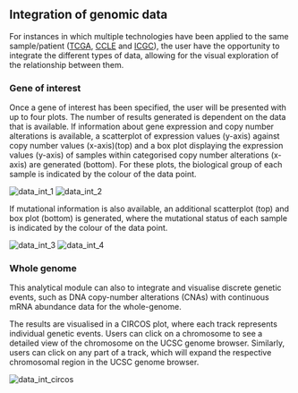## Integration of genomic data

For instances in which multiple technologies have been applied to the same sample/patient ([TCGA](https://cancergenome.nih.gov/), [CCLE](https://portals.broadinstitute.org/ccle/home) and [ICGC]()), the user have the opportunity to integrate the different types of data, allowing for the visual exploration of the relationship between them.

### Gene of interest

Once a gene of interest has been specified, the user will be presented with up to four plots. The number of results generated is dependent on the data that is available. If information about gene expression and copy number alterations is available, a scatterplot of expression values (y-axis) against copy number values (x-axis)(top) and a box plot displaying the expression values (y-axis) of samples within categorised copy number alterations (x-axis) are generated (bottom). For these plots, the biological group of each sample is indicated by the colour of the data point.

![data_int_1](https://github.com/wynstep/PED_Analytics_UG/blob/master/img/data_int_1.png)
![data_int_2](https://github.com/wynstep/PED_Analytics_UG/blob/master/img/data_int_2.png)

If mutational information is also available, an additional scatterplot (top) and box plot (bottom) is generated, where the mutational status of each sample is indicated by the colour of the data point.

![data_int_3](https://github.com/wynstep/PED_Analytics_UG/blob/master/img/data_int_3.png)
![data_int_4](https://github.com/wynstep/PED_Analytics_UG/blob/master/img/data_int_4.png)

### Whole genome

This analytical module can also to integrate and visualise discrete genetic events, such as DNA copy-number alterations (CNAs) with continuous mRNA abundance data for the whole-genome.

The results are visualised in a CIRCOS plot, where each track represents individual genetic events. Users can click on a chromosome to see a detailed view of the chromosome on the UCSC genome browser. Similarly, users can click on any part of a track, which will expand the respective chromosomal region in the UCSC genome browser.

![data_int_circos](https://github.com/wynstep/PED_Analytics_UG/blob/master/img/data_int_wg.svg)
